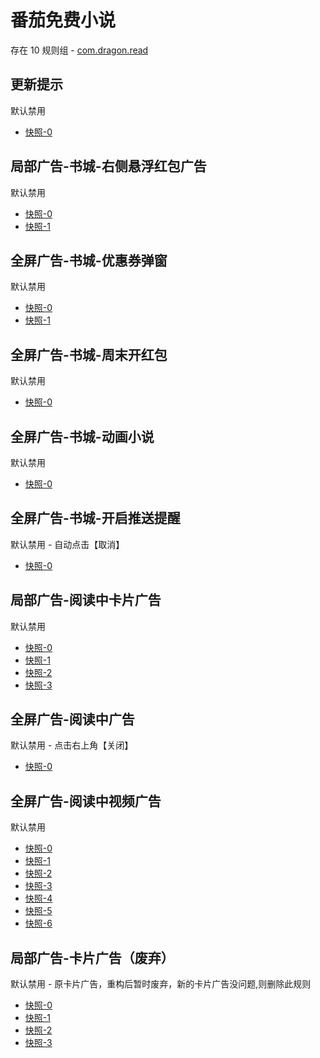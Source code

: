 # 番茄免费小说

存在 10 规则组 - [com.dragon.read](/src/apps/com.dragon.read.ts)

## 更新提示

默认禁用

- [快照-0](https://i.gkd.li/import/12716477)

## 局部广告-书城-右侧悬浮红包广告

默认禁用

- [快照-0](https://i.gkd.li/import/12716506)
- [快照-1](https://i.gkd.li/import/13318796)

## 全屏广告-书城-优惠券弹窗

默认禁用

- [快照-0](https://i.gkd.li/import/12910159)
- [快照-1](https://i.gkd.li/import/12878266)

## 全屏广告-书城-周末开红包

默认禁用

- [快照-0](https://i.gkd.li/import/14383684)

## 全屏广告-书城-动画小说

默认禁用

- [快照-0](https://i.gkd.li/import/14813934)

## 全屏广告-书城-开启推送提醒

默认禁用 - 自动点击【取消】

- [快照-0](https://i.gkd.li/import/12716592)

## 局部广告-阅读中卡片广告

默认禁用

- [快照-0](https://i.gkd.li/import/12908734)
- [快照-1](https://i.gkd.li/import/12716444)
- [快照-2](https://i.gkd.li/import/13520314)
- [快照-3](https://i.gkd.li/import/13399505)

## 全屏广告-阅读中广告

默认禁用 - 点击右上角【关闭】

- [快照-0](https://i.gkd.li/import/13191156)

## 全屏广告-阅读中视频广告

默认禁用

- [快照-0](https://i.gkd.li/import/13520160)
- [快照-1](https://i.gkd.li/import/13843155)
- [快照-2](https://i.gkd.li/import/13520219)
- [快照-3](https://i.gkd.li/import/13674550)
- [快照-4](https://i.gkd.li/import/13674556)
- [快照-5](https://i.gkd.li/import/13816453)
- [快照-6](https://i.gkd.li/import/13816454)

## 局部广告-卡片广告（废弃）

默认禁用 - 原卡片广告，重构后暂时废弃，新的卡片广告没问题,则删除此规则

- [快照-0](https://i.gkd.li/import/12908734)
- [快照-1](https://i.gkd.li/import/12716444)
- [快照-2](https://i.gkd.li/import/13062909)
- [快照-3](https://i.gkd.li/import/13520314)
